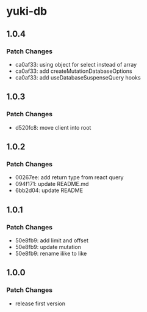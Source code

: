 # yuki-db

## 1.0.4

### Patch Changes

- ca0af33: using object for select instead of array
- ca0af33: add createMutationDatabaseOptions
- ca0af33: add useDatabaseSuspenseQuery hooks

## 1.0.3

### Patch Changes

- d520fc8: move client into root

## 1.0.2

### Patch Changes

- 00267ee: add return type from react query
- 094f171: update README.md
- 6bb2d04: update README

## 1.0.1

### Patch Changes

- 50e8fb9: add limit and offset
- 50e8fb9: update mutation
- 50e8fb9: rename ilike to like

## 1.0.0

### Patch Changes

- release first version
